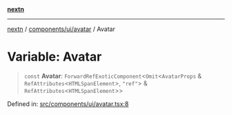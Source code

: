 [**nextn**](../../../../README.md)

***

[nextn](../../../../modules.md) / [components/ui/avatar](../README.md) / Avatar

# Variable: Avatar

> `const` **Avatar**: `ForwardRefExoticComponent`\<`Omit`\<`AvatarProps` & `RefAttributes`\<`HTMLSpanElement`\>, `"ref"`\> & `RefAttributes`\<`HTMLSpanElement`\>\>

Defined in: [src/components/ui/avatar.tsx:8](https://github.com/Dicommunitas/ThreeJS_Terminal_3D/blob/c2331e405b00973e4f5e87258cdaf1d7c733b058/src/components/ui/avatar.tsx#L8)
